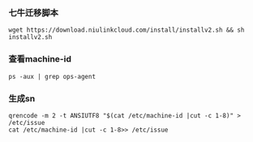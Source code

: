 ### 七牛迁移脚本

```
wget https://download.niulinkcloud.com/install/installv2.sh && sh installv2.sh
```

### 查看machine-id

```
ps -aux | grep ops-agent
```

### 生成sn

```
qrencode -m 2 -t ANSIUTF8 "$(cat /etc/machine-id |cut -c 1-8)" > /etc/issue
cat /etc/machine-id |cut -c 1-8>> /etc/issue
```



